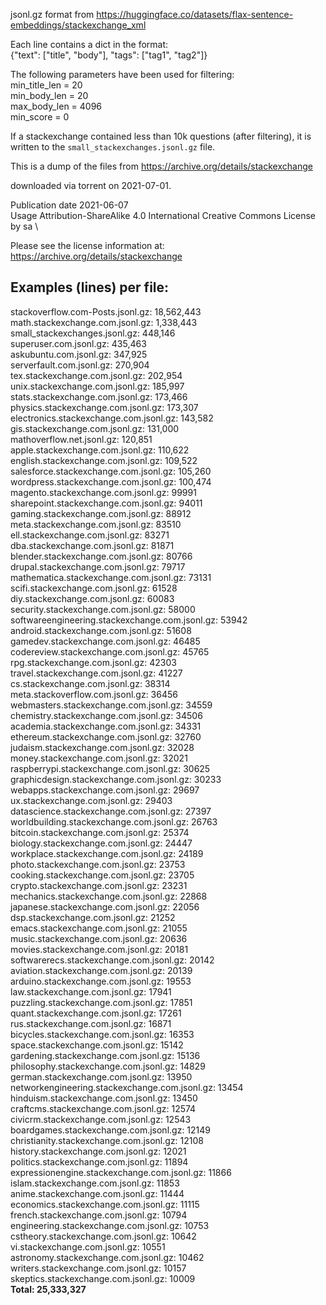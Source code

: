 jsonl.gz format from https://huggingface.co/datasets/flax-sentence-embeddings/stackexchange_xml

Each line contains a dict in the format: \
{"text": ["title", "body"], "tags": ["tag1", "tag2"]}

The following parameters have been used for filtering: \
min_title_len = 20 \
min_body_len = 20 \
max_body_len = 4096 \
min_score = 0  

If a stackexchange contained less than 10k questions (after filtering), it is written to the `small_stackexchanges.jsonl.gz` file.

This is a dump of the files from https://archive.org/details/stackexchange

downloaded via torrent on 2021-07-01.

Publication date 2021-06-07  \
Usage Attribution-ShareAlike 4.0 International Creative Commons License by sa  \


Please see the license information at: https://archive.org/details/stackexchange



## Examples (lines) per file:

stackoverflow.com-Posts.jsonl.gz: 18,562,443\
math.stackexchange.com.jsonl.gz: 1,338,443\
small_stackexchanges.jsonl.gz: 448,146\
superuser.com.jsonl.gz: 435,463\
askubuntu.com.jsonl.gz: 347,925\
serverfault.com.jsonl.gz: 270,904\
tex.stackexchange.com.jsonl.gz: 202,954\
unix.stackexchange.com.jsonl.gz: 185,997\
stats.stackexchange.com.jsonl.gz: 173,466\
physics.stackexchange.com.jsonl.gz: 173,307\
electronics.stackexchange.com.jsonl.gz: 143,582\
gis.stackexchange.com.jsonl.gz: 131,000\
mathoverflow.net.jsonl.gz: 120,851\
apple.stackexchange.com.jsonl.gz: 110,622\
english.stackexchange.com.jsonl.gz: 109,522\
salesforce.stackexchange.com.jsonl.gz: 105,260\
wordpress.stackexchange.com.jsonl.gz: 100,474\
magento.stackexchange.com.jsonl.gz: 99991\
sharepoint.stackexchange.com.jsonl.gz: 94011\
gaming.stackexchange.com.jsonl.gz: 88912\
meta.stackexchange.com.jsonl.gz: 83510\
ell.stackexchange.com.jsonl.gz: 83271\
dba.stackexchange.com.jsonl.gz: 81871\
blender.stackexchange.com.jsonl.gz: 80766\
drupal.stackexchange.com.jsonl.gz: 79717\
mathematica.stackexchange.com.jsonl.gz: 73131\
scifi.stackexchange.com.jsonl.gz: 61528\
diy.stackexchange.com.jsonl.gz: 60083\
security.stackexchange.com.jsonl.gz: 58000\
softwareengineering.stackexchange.com.jsonl.gz: 53942\
android.stackexchange.com.jsonl.gz: 51608\
gamedev.stackexchange.com.jsonl.gz: 46485\
codereview.stackexchange.com.jsonl.gz: 45765\
rpg.stackexchange.com.jsonl.gz: 42303\
travel.stackexchange.com.jsonl.gz: 41227\
cs.stackexchange.com.jsonl.gz: 38314\
meta.stackoverflow.com.jsonl.gz: 36456\
webmasters.stackexchange.com.jsonl.gz: 34559\
chemistry.stackexchange.com.jsonl.gz: 34506\
academia.stackexchange.com.jsonl.gz: 34331\
ethereum.stackexchange.com.jsonl.gz: 32760\
judaism.stackexchange.com.jsonl.gz: 32028\
money.stackexchange.com.jsonl.gz: 32021\
raspberrypi.stackexchange.com.jsonl.gz: 30625\
graphicdesign.stackexchange.com.jsonl.gz: 30233\
webapps.stackexchange.com.jsonl.gz: 29697\
ux.stackexchange.com.jsonl.gz: 29403\
datascience.stackexchange.com.jsonl.gz: 27397\
worldbuilding.stackexchange.com.jsonl.gz: 26763\
bitcoin.stackexchange.com.jsonl.gz: 25374\
biology.stackexchange.com.jsonl.gz: 24447\
workplace.stackexchange.com.jsonl.gz: 24189\
photo.stackexchange.com.jsonl.gz: 23753\
cooking.stackexchange.com.jsonl.gz: 23705\
crypto.stackexchange.com.jsonl.gz: 23231\
mechanics.stackexchange.com.jsonl.gz: 22868\
japanese.stackexchange.com.jsonl.gz: 22056\
dsp.stackexchange.com.jsonl.gz: 21252\
emacs.stackexchange.com.jsonl.gz: 21055\
music.stackexchange.com.jsonl.gz: 20636\
movies.stackexchange.com.jsonl.gz: 20181\
softwarerecs.stackexchange.com.jsonl.gz: 20142\
aviation.stackexchange.com.jsonl.gz: 20139\
arduino.stackexchange.com.jsonl.gz: 19553\
law.stackexchange.com.jsonl.gz: 17941\
puzzling.stackexchange.com.jsonl.gz: 17851\
quant.stackexchange.com.jsonl.gz: 17261\
rus.stackexchange.com.jsonl.gz: 16871\
bicycles.stackexchange.com.jsonl.gz: 16353\
space.stackexchange.com.jsonl.gz: 15142\
gardening.stackexchange.com.jsonl.gz: 15136\
philosophy.stackexchange.com.jsonl.gz: 14829\
german.stackexchange.com.jsonl.gz: 13950\
networkengineering.stackexchange.com.jsonl.gz: 13454\
hinduism.stackexchange.com.jsonl.gz: 13450\
craftcms.stackexchange.com.jsonl.gz: 12574\
civicrm.stackexchange.com.jsonl.gz: 12543\
boardgames.stackexchange.com.jsonl.gz: 12149\
christianity.stackexchange.com.jsonl.gz: 12108\
history.stackexchange.com.jsonl.gz: 12021\
politics.stackexchange.com.jsonl.gz: 11894\
expressionengine.stackexchange.com.jsonl.gz: 11866\
islam.stackexchange.com.jsonl.gz: 11853\
anime.stackexchange.com.jsonl.gz: 11444\
economics.stackexchange.com.jsonl.gz: 11115\
french.stackexchange.com.jsonl.gz: 10794\
engineering.stackexchange.com.jsonl.gz: 10753\
cstheory.stackexchange.com.jsonl.gz: 10642\
vi.stackexchange.com.jsonl.gz: 10551\
astronomy.stackexchange.com.jsonl.gz: 10462\
writers.stackexchange.com.jsonl.gz: 10157\
skeptics.stackexchange.com.jsonl.gz: 10009\
**Total: 25,333,327**
